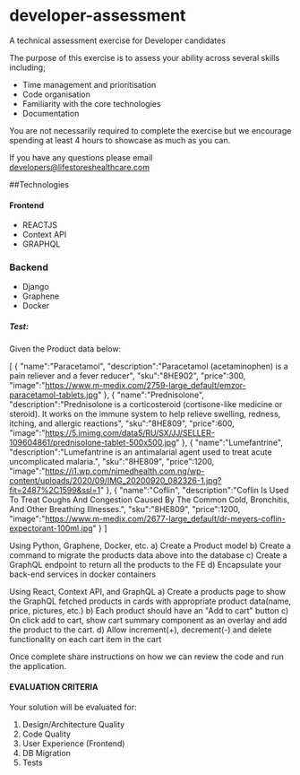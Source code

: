 # developer-assessment
A technical assessment exercise for Developer candidates

The purpose of this exercise is to assess your ability across several skills including;

- Time management and prioritisation
- Code organisation
- Familiarity with the core technologies
- Documentation

You are not necessarily required to complete the exercise but we encourage spending at least 4 hours to showcase as much as you can.

If you have any questions please email developers@lifestoreshealthcare.com

##Technologies

#### Frontend
- REACTJS
- Context API
- GRAPHQL

### Backend
- Django
- Graphene
- Docker

##### Test:
Given the Product data below: 

[
    {
        "name":"Paracetamol",
        "description":"Paracetamol (acetaminophen) is a pain reliever and a fever reducer",
        "sku":"8HE902",
        "price":300,
        "image":"https://www.m-medix.com/2759-large_default/emzor-paracetamol-tablets.jpg"
    },
    {
        "name":"Prednisolone",
        "description":"Prednisolone is a corticosteroid (cortisone-like medicine or steroid). It works on the immune system to help relieve swelling, redness, itching, and allergic reactions",
        "sku":"8HE809",
        "price":600,
        "image":"https://5.imimg.com/data5/RU/SX/JJ/SELLER-109604861/prednisolone-tablet-500x500.jpg"
    },
    {
        "name":"Lumefantrine",
        "description":"Lumefantrine is an antimalarial agent used to treat acute uncomplicated malaria.",
        "sku":"8HE809",
        "price":1200,
        "image":"https://i1.wp.com/nimedhealth.com.ng/wp-content/uploads/2020/09/IMG_20200920_082326-1.jpg?fit=2487%2C1599&ssl=1"
    },
    {
        "name":"Coflin",
        "description":"Coflin Is Used To Treat Coughs And Congestion Caused By The Common Cold, Bronchitis, And Other Breathing Illnesses.",
        "sku":"8HE809",
        "price":1200,
        "image":"https://www.m-medix.com/2677-large_default/dr-meyers-coflin-expectorant-100ml.jpg"
    }
]

Using Python, Graphene, Docker, etc.
a) Create a Product model
b) Create a command to migrate the products data above into the database
c) Create a GraphQL endpoint to return all the products to the FE
d) Encapsulate your back-end services in docker containers

Using React, Context API, and GraphQL
a) Create a products page to show the GraphQL fetched products in cards with appropriate product data(name, price, pictures, etc.)
b) Each product should have an "Add to cart" button
c) On click add to cart, show cart summary component as an overlay and add the product to the cart.
d) Allow increment(+), decrement(-) and delete functionality on each cart item in the cart

Once complete share instructions on how we can review the code and run
the application.

#### EVALUATION CRITERIA
Your solution will be evaluated for:
1. Design/Architecture Quality
2. Code Quality
3. User Experience (Frontend)
4. DB Migration
5. Tests
